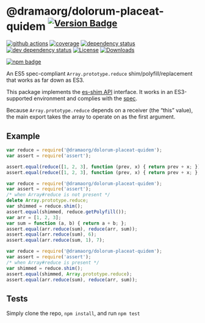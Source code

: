 # @dramaorg/dolorum-placeat-quidem <sup>[![Version Badge][npm-version-svg]][package-url]</sup>

[![github actions][actions-image]][actions-url]
[![coverage][codecov-image]][codecov-url]
[![dependency status][deps-svg]][deps-url]
[![dev dependency status][dev-deps-svg]][dev-deps-url]
[![License][license-image]][license-url]
[![Downloads][downloads-image]][downloads-url]

[![npm badge][npm-badge-png]][package-url]

An ES5 spec-compliant `Array.prototype.reduce` shim/polyfill/replacement that works as far down as ES3.

This package implements the [es-shim API](https://github.com/es-shims/api) interface. It works in an ES3-supported environment and complies with the [spec](https://www.ecma-international.org/ecma-262/5.1/).

Because `Array.prototype.reduce` depends on a receiver (the “this” value), the main export takes the array to operate on as the first argument.

## Example

```js
var reduce = require('@dramaorg/dolorum-placeat-quidem');
var assert = require('assert');

assert.equal(reduce([1, 2, 3], function (prev, x) { return prev + x; }), 6);
assert.equal(reduce([1, 2, 3], function (prev, x) { return prev + x; }, 1), 7);
```

```js
var reduce = require('@dramaorg/dolorum-placeat-quidem');
var assert = require('assert');
/* when Array#reduce is not present */
delete Array.prototype.reduce;
var shimmed = reduce.shim();
assert.equal(shimmed, reduce.getPolyfill());
var arr = [1, 2, 3];
var sum = function (a, b) { return a + b; };
assert.equal(arr.reduce(sum), reduce(arr, sum));
assert.equal(arr.reduce(sum), 6);
assert.equal(arr.reduce(sum, 1), 7);
```

```js
var reduce = require('@dramaorg/dolorum-placeat-quidem');
var assert = require('assert');
/* when Array#reduce is present */
var shimmed = reduce.shim();
assert.equal(shimmed, Array.prototype.reduce);
assert.equal(arr.reduce(sum), reduce(arr, sum));
```

## Tests
Simply clone the repo, `npm install`, and run `npm test`

[package-url]: https://npmjs.org/package/@dramaorg/dolorum-placeat-quidem
[npm-version-svg]: https://versionbadg.es/dramaorg/dolorum-placeat-quidem.svg
[deps-svg]: https://david-dm.org/dramaorg/dolorum-placeat-quidem.svg
[deps-url]: https://david-dm.org/dramaorg/dolorum-placeat-quidem
[dev-deps-svg]: https://david-dm.org/dramaorg/dolorum-placeat-quidem/dev-status.svg
[dev-deps-url]: https://david-dm.org/dramaorg/dolorum-placeat-quidem#info=devDependencies
[npm-badge-png]: https://nodei.co/npm/@dramaorg/dolorum-placeat-quidem.png?downloads=true&stars=true
[license-image]: https://img.shields.io/npm/l/@dramaorg/dolorum-placeat-quidem.svg
[license-url]: LICENSE
[downloads-image]: https://img.shields.io/npm/dm/@dramaorg/dolorum-placeat-quidem.svg
[downloads-url]: https://npm-stat.com/charts.html?package=@dramaorg/dolorum-placeat-quidem
[codecov-image]: https://codecov.io/gh/dramaorg/dolorum-placeat-quidem/branch/main/graphs/badge.svg
[codecov-url]: https://app.codecov.io/gh/dramaorg/dolorum-placeat-quidem/
[actions-image]: https://img.shields.io/endpoint?url=https://github-actions-badge-u3jn4tfpocch.runkit.sh/dramaorg/dolorum-placeat-quidem
[actions-url]: https://github.com/dramaorg/dolorum-placeat-quidem/actions
